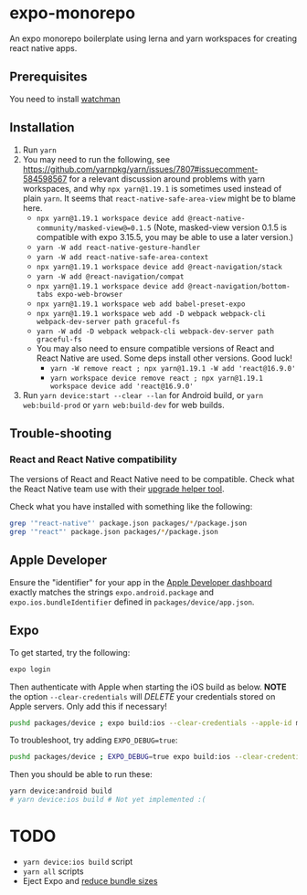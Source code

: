 # expo-monorepo

An expo monorepo boilerplate using lerna and yarn workspaces for creating react native apps.

## Prerequisites

You need to install [watchman](https://facebook.github.io/watchman/)

## Installation

1. Run `yarn`
1. You may need to run the following, see <https://github.com/yarnpkg/yarn/issues/7807#issuecomment-584598567> for a relevant discussion around problems with yarn workspaces, and why `npx yarn@1.19.1` is sometimes used instead of plain `yarn`. It seems that `react-native-safe-area-view` might be to blame here.
    - `npx yarn@1.19.1 workspace device add @react-native-community/masked-view@=0.1.5` (Note, masked-view version 0.1.5 is compatible with expo 3.15.5, you may be able to use a later version.)
    - `yarn -W add react-native-gesture-handler`
    - `yarn -W add react-native-safe-area-context`
    - `npx yarn@1.19.1 workspace device add @react-navigation/stack`
    - `yarn -W add @react-navigation/compat`
    - `npx yarn@1.19.1 workspace device add @react-navigation/bottom-tabs expo-web-browser`
    - `npx yarn@1.19.1 workspace web add babel-preset-expo`
    - `npx yarn@1.19.1 workspace web add -D webpack webpack-cli webpack-dev-server path graceful-fs`
    - `yarn -W add -D webpack webpack-cli webpack-dev-server path graceful-fs`
    - You may also need to ensure compatible versions of React and React Native are used. Some deps install other versions. Good luck!
        - `yarn -W remove react ; npx yarn@1.19.1 -W add 'react@16.9.0'`
        - `yarn workspace device remove react ; npx yarn@1.19.1 workspace device add 'react@16.9.0'`
1. Run `yarn device:start --clear --lan` for Android build, or `yarn web:build-prod` or `yarn web:build-dev` for web builds.

## Trouble-shooting

### React and React Native compatibility

The versions of React and React Native need to be compatible. Check what the React Native team use with their [upgrade helper tool](https://react-native-community.github.io/upgrade-helper/?from=0.61.0&to=0.62.0-rc.0).

Check what you have installed with something like the following:

```sh
grep '"react-native"' package.json packages/*/package.json
grep '"react"' package.json packages/*/package.json
```

## Apple Developer

Ensure the "identifier" for your app in the [Apple Developer dashboard](https://developer.apple.com/account) exactly matches the strings `expo.android.package` and `expo.ios.bundleIdentifier` defined in `packages/device/app.json`.


## Expo

To get started, try the following:

```sh
expo login
```

Then authenticate with Apple when starting the iOS build as below. **NOTE** the option `--clear-credentials` will *DELETE* your credentials stored on Apple servers. Only add this if necessary!

```sh
pushd packages/device ; expo build:ios --clear-credentials --apple-id my@appleId.com ; popd
```

To troubleshoot, try adding `EXPO_DEBUG=true`:

```sh
pushd packages/device ; EXPO_DEBUG=true expo build:ios --clear-credentials --apple-id my@appleId.com ; popd
```


Then you should be able to run these:

```sh
yarn device:android build
# yarn device:ios build # Not yet implemented :(
```

# TODO

- `yarn device:ios build` script
- `yarn all` scripts
- Eject Expo and [reduce bundle sizes](https://medium.com/@aswinmohanme/how-i-reduced-the-size-of-my-react-native-app-by-86-27be72bba640)
